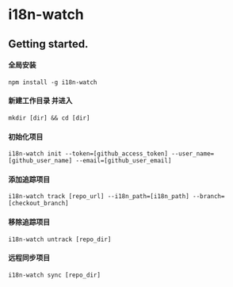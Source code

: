 # i18n-watch

## Getting started.

#### 全局安装
```shell script
npm install -g i18n-watch
```

#### 新建工作目录 并进入
```shell script
mkdir [dir] && cd [dir]
```

#### 初始化项目
```shell script
i18n-watch init --token=[github_access_token] --user_name=[github_user_name] --email=[github_user_email]
```

#### 添加追踪项目
```shell script
i18n-watch track [repo_url] --i18n_path=[i18n_path] --branch=[checkout_branch]
```

#### 移除追踪项目
```shell script
i18n-watch untrack [repo_dir]
```

#### 远程同步项目
```shell script
i18n-watch sync [repo_dir]
```
